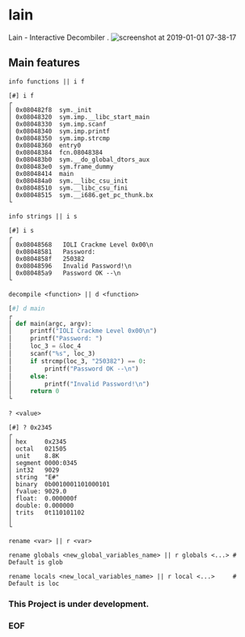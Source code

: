 # lain
Lain - Interactive Decombiler .
![screenshot at 2019-01-01 07-38-17](https://user-images.githubusercontent.com/22657154/50572997-2b5a3400-0d99-11e9-919f-cb96450ea50c.png)

## Main features
``` info functions || i f ```
```assembly
[#] i f
┌ 
│ 0x080482f8  sym._init
│ 0x08048320  sym.imp.__libc_start_main
│ 0x08048330  sym.imp.scanf
│ 0x08048340  sym.imp.printf
│ 0x08048350  sym.imp.strcmp
│ 0x08048360  entry0
│ 0x08048384  fcn.08048384
│ 0x080483b0  sym.__do_global_dtors_aux
│ 0x080483e0  sym.frame_dummy
│ 0x08048414  main
│ 0x080484a0  sym.__libc_csu_init
│ 0x08048510  sym.__libc_csu_fini
│ 0x08048515  sym.__i686.get_pc_thunk.bx
└ 
```
``` info strings || i s ```
```assembly
[#] i s
┌ 
│ 0x08048568   IOLI Crackme Level 0x00\n
│ 0x08048581   Password: 
│ 0x0804858f   250382
│ 0x08048596   Invalid Password!\n
│ 0x080485a9   Password OK --\n
└ 
```
``` decompile <function> || d <function> ```
```python
[#] d main
┌ 
│ def main(argc, argv):
│     printf("IOLI Crackme Level 0x00\n")
│     printf("Password: ")
│     loc_3 = &loc_4 
│     scanf("%s", loc_3)
│     if strcmp(loc_3, "250382") == 0:
│         printf("Password OK --\n")
│     else:
│         printf("Invalid Password!\n")
│     return 0
└ 
```
``` ? <value> ```
```assembly
[#] ? 0x2345
┌ 
│ hex     0x2345
│ octal   021505
│ unit    8.8K
│ segment 0000:0345
│ int32   9029
│ string  "E#"
│ binary  0b0010001101000101
│ fvalue: 9029.0
│ float:  0.000000f
│ double: 0.000000
│ trits   0t110101102
│ 
└ 
```

``` rename <var> || r <var> ```

``` rename globals <new_global_variables_name> || r globals <...> # Default is glob ``` 

``` rename locals <new_local_variables_name> || r local <...>     # Default is loc  ```

### This Project is under development.
### EOF
